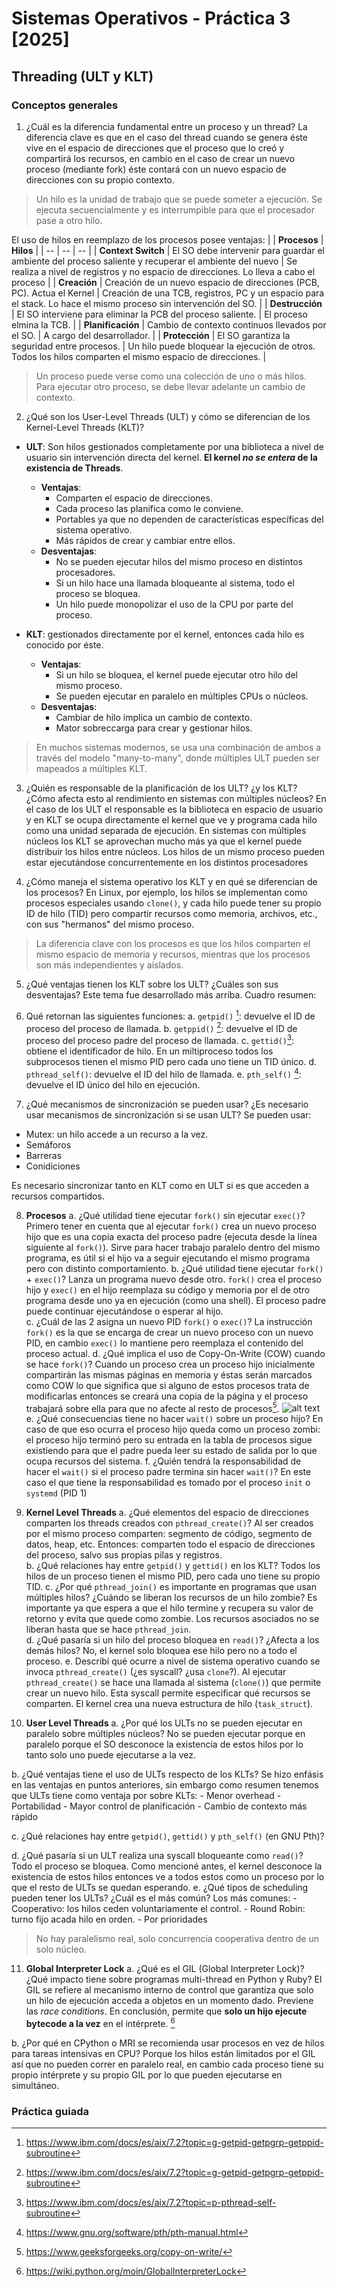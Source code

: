 # Sistemas Operativos - Práctica 3 [2025]

## Threading (ULT y KLT)

### Conceptos generales

1. ¿Cuál es la diferencia fundamental entre un proceso y un thread?
La diferencia clave es que en el caso del thread cuando se genera éste vive en el espacio de direcciones que el proceso que lo creó y compartirá los recursos, en cambio en el caso de crear un nuevo proceso (mediante fork) éste contará con un nuevo espacio de direcciones con su propio contexto. 

> Un hilo es la unidad de trabajo que se puede someter a ejecución. Se ejecuta secuencialmente y es interrumpible para que el procesador pase a otro hilo. 


El uso de hilos en reemplazo de los procesos posee ventajas:
| | **Procesos** | **Hilos** |
| -- | -- | -- |
| **Context Switch**    | El SO debe intervenir para guardar el ambiente del proceso saliente y recuperar el ambiente del nuevo | Se realiza a nivel de registros y no espacio de direcciones. Lo lleva a cabo el proceso   |
| **Creación**  | Creación de un nuevo espacio de direcciones (PCB, PC). Actua el Kernel    |  Creación de una TCB, registros, PC y un espacio para el stack. Lo hace el mismo proceso sin intervención del SO. |
| **Destrucción**   | El SO interviene para eliminar la PCB del proceso saliente.   | El proceso elmina la TCB. |
| **Planificación** | Cambio de contexto continuos llevados por el SO.  | A cargo del desarrollador.    |
| **Protección**    | El SO garantiza la seguridad entre procesos.  | Un hilo puede bloquear la ejecución de otros. Todos los hilos comparten el mismo espacio de direcciones.  |

>Un proceso puede verse como una colección de uno o más hilos. Para ejecutar otro proceso, se debe llevar adelante un cambio de contexto. 

2. ¿Qué son los User-Level Threads (ULT) y cómo se diferencian de los Kernel-Level Threads (KLT)?

- **ULT**: Son hilos gestionados completamente por una biblioteca a nivel de usuario sin intervención directa del kernel. **El kernel _no se entera_ de la existencia de Threads**.
    - **Ventajas**: 
        - Comparten el espacio de direcciones. 
        - Cada proceso las planifica como le conviene. 
        - Portables ya que no dependen de características específicas del sistema operativo. 
        - Más rápidos de crear y cambiar entre ellos. 
    - **Desventajas**:
        - No se pueden ejecutar hilos del mismo proceso en distintos procesadores. 
        - Si un hilo hace una llamada bloqueante al sistema, todo el proceso se bloquea.
        - Un hilo puede monopolizar el uso de la CPU por parte del proceso. 

- **KLT**: gestionados directamente por el kernel, entonces cada hilo es conocido por éste. 
    - **Ventajas**:
        -  Si un hilo se bloquea, el kernel puede ejecutar otro hilo del mismo proceso.
        - Se pueden ejecutar en paralelo en múltiples CPUs o núcleos.
    - **Desventajas**: 
        - Cambiar de hilo implica un cambio de contexto.
        - Mator sobreccarga para crear y gestionar hilos. 

> En muchos sistemas modernos, se usa una combinación de ambos a través del modelo "many-to-many", donde múltiples ULT pueden ser mapeados a múltiples KLT.

3. ¿Quién es responsable de la planificación de los ULT? ¿y los KLT? ¿Cómo afecta esto al rendimiento en sistemas con múltiples núcleos?
En el caso de los ULT el responsable es la biblioteca en espacio de usuario y en KLT se ocupa directamente el kernel que ve y programa cada hilo como una unidad separada de ejecución.
En sistemas con múltiples núcleos los KLT se aprovechan mucho más ya que el kernel puede distribuir los hilos entre núcleos. Los hilos de un mismo proceso pueden estar ejecutándose concurrentemente en los distintos procesadores

4. ¿Cómo maneja el sistema operativo los KLT y en qué se diferencian de los procesos?
En Linux, por ejemplo, los hilos se implementan como procesos especiales usando `clone()`, y cada hilo puede tener su propio ID de hilo (TID) pero compartir recursos como memoria, archivos, etc., con sus "hermanos" del mismo proceso.

> La diferencia clave con los procesos es que los hilos comparten el mismo espacio de memoria y recursos, mientras que los procesos son más independientes y aislados.

5. ¿Qué ventajas tienen los KLT sobre los ULT? ¿Cuáles son sus desventajas?
Este tema fue desarrollado más arriba. Cuadro resumen:


6. Qué retornan las siguientes funciones:
a. `getpid()` [^1]: devuelve el ID de proceso del proceso de llamada. 
b. `getppid()` [^1]: devuelve el ID de proceso del proceso padre del proceso de llamada. 
c. `gettid()`[^2]: obtiene el identificador de hilo. En un miltiproceso todos los subprocesos tienen el mismo PID pero cada uno tiene un TID único. 
d. `pthread_self()`: devuelve el ID del hilo de llamada. 
e. `pth_self()` [^3]: devuelve el ID único del hilo en ejecución. 

7. ¿Qué mecanismos de sincronización se pueden usar? ¿Es necesario usar mecanismos de sincronización si se usan ULT?
Se pueden usar: 
- Mutex: un hilo accede a un recurso a la vez.
- Semáforos
- Barreras
- Conidiciones

Es necesario sincronizar tanto en KLT como en ULT si es que acceden a recursos compartidos. 

8. **Procesos**
    a. ¿Qué utilidad tiene ejecutar `fork()` sin ejecutar `exec()`?
    Primero tener en cuenta que al ejecutar  `fork()` crea un nuevo proceso hijo que es una copia exacta del proceso padre (ejecuta desde la línea siguiente al `fork()`). Sirve para hacer trabajo paralelo dentro del mismo programa, es útil si el hijo va a seguir ejecutando el mismo programa pero con distinto comportamiento. 
    b. ¿Qué utilidad tiene ejecutar `fork()` + `exec()`?
    Lanza un programa nuevo desde otro. `fork()` crea el proceso hijo y `exec()` en el hijo reemplaza su código y memoria por el de otro programa desde uno ya en ejecución (como una shell). El proceso padre puede continuar ejecutándose o esperar al hijo.  
    c. ¿Cuál de las 2 asigna un nuevo PID `fork()` o `exec()`?
    La instrucción `fork()` es la que se encarga de crear un nuevo proceso con un nuevo PID, en cambio `exec()` lo mantiene pero reemplaza el contenido del proceso actual. 
    d. ¿Qué implica el uso de Copy-On-Write (COW) cuando se hace `fork()`?
    Cuando un proceso crea un proceso hijo inicialmente compartirán las mismas páginas en memoria y éstas serán marcados como COW lo que significa que si alguno de estos procesos trata de modificarlas entonces se creará una copia de la página y el proceso trabajará sobre ella para que no afecte al resto de procesos[^4]. 
    ![alt text](image.png)
    e. ¿Qué consecuencias tiene no hacer `wait()` sobre un proceso hijo?
    En caso de que eso ocurra el proceso hijo queda como un proceso zombi: el proceso hijo terminó pero su entrada en la tabla de procesos sigue existiendo para que el padre pueda leer su estado de salida por lo que ocupa recursos del sistema. 
    f. ¿Quién tendrá la responsabilidad de hacer el `wait()` si el proceso padre termina sin hacer `wait()`?
    En este caso el que tiene la responsabilidad es tomado por el proceso `init` o `systemd` (PID 1)

9. **Kernel Level Threads**
    a. ¿Qué elementos del espacio de direcciones comparten los threads creados con `pthread_create()`?
    Al ser creados por el mismo proceso comparten: segmento de código, segmento de datos, heap, etc. Entonces: comparten todo el espacio de direcciones del proceso, salvo sus propias pilas y registros.  
    b. ¿Qué relaciones hay entre `getpid()` y `gettid()` en los KLT?
    Todos los hilos de un proceso tienen el mismo PID, pero cada uno tiene su propio TID. 
    c. ¿Por qué `pthread_join()` es importante en programas que usan múltiples hilos? ¿Cuándo se liberan los recursos de un hilo zombie?
    Es importante ya que espera a que el hilo termine y recupera su valor de retorno y evita que quede como zombie. Los recursos asociados no se liberan hasta que se hace `pthread_join`.  
    d. ¿Qué pasaría si un hilo del proceso bloquea en `read()`? ¿Afecta a los demás hilos?
    No, el kernel solo bloquea ese hilo pero no a todo el proceso. 
    e. Describí qué ocurre a nivel de sistema operativo cuando se invoca `pthread_create()` (¿es syscall? ¿usa `clone`?).
    Al ejecutar `pthread_create()` se hace una llamada al sistema (`clone()`) que permite crear un nuevo hilo. Esta syscall permite especificar qué recursos se comparten. El kernel crea una nueva estructura de hilo (`task_struct`). 

10. **User Level Threads**
a. ¿Por qué los ULTs no se pueden ejecutar en paralelo sobre múltiples núcleos?
No se pueden ejecutar porque en paralelo porque el SO desconoce la existencia de estos hilos por lo tanto solo uno puede ejecutarse a la vez. 


b. ¿Qué ventajas tiene el uso de ULTs respecto de los KLTs?
        Se hizo enfásis en las ventajas en puntos anteriores, sin embargo como resumen tenemos que ULTs tiene como ventaja por sobre KLTs:
            - Menor overhead
            - Portabilidad
            - Mayor control de planificación
            - Cambio de contexto más rápido

c. ¿Qué relaciones hay entre `getpid()`, `gettid()` y `pth_self()` (en GNU Pth)?

d. ¿Qué pasaría si un ULT realiza una syscall bloqueante como `read()`?
        Todo el proceso se bloquea. Como mencioné antes, el kernel desconoce la existencia de estos hilos entonces ve a todos estos como un proceso por lo que el resto de ULTs se quedan esperando. 
e. ¿Qué tipos de scheduling pueden tener los ULTs? ¿Cuál es el más común?
    Los más comunes:
        - Cooperativo: los hilos ceden voluntariamente el control.
        - Round Robin: turno fijo acada hilo en orden.
        - Por prioridades

> No hay paralelismo real, solo concurrencia cooperativa dentro de un solo núcleo. 

11. **Global Interpreter Lock**
a. ¿Qué es el GIL (Global Interpreter Lock)? ¿Qué impacto tiene sobre programas multi-thread en Python y Ruby?
El GIL se refiere al mecanismo interno de control que garantiza que solo un hilo de ejecución acceda a objetos en un momento dado. Previene las _race conditions_. En conclusión, permite que **solo un hijo ejecute bytecode a la vez** en el intérprete. [^5]

b. ¿Por qué en CPython o MRI se recomienda usar procesos en vez de hilos para tareas intensivas en CPU?
Porque los hilos están limitados por el GIL así que no pueden correr en paralelo real, en cambio cada proceso tiene su propio intérprete y su propio GIL por lo que pueden ejecutarse en simultáneo. 

### Práctica guiada 


[^1]: https://www.ibm.com/docs/es/aix/7.2?topic=g-getpid-getpgrp-getppid-subroutine 
[^2]: https://www.ibm.com/docs/es/aix/7.2?topic=p-pthread-self-subroutine
[^3]: https://www.gnu.org/software/pth/pth-manual.html
[^4]: https://www.geeksforgeeks.org/copy-on-write/
[^5]: https://wiki.python.org/moin/GlobalInterpreterLock